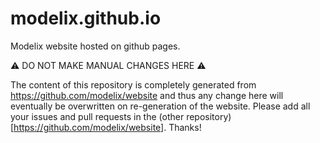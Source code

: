 # modelix.github.io

Modelix website hosted on github pages.


⚠ DO NOT MAKE MANUAL CHANGES HERE ⚠

The content of this repository is completely generated from https://github.com/modelix/website and thus any change here will eventually be overwritten on re-generation of the website. Please add all your issues and pull requests in the (other repository)[https://github.com/modelix/website]. Thanks!
